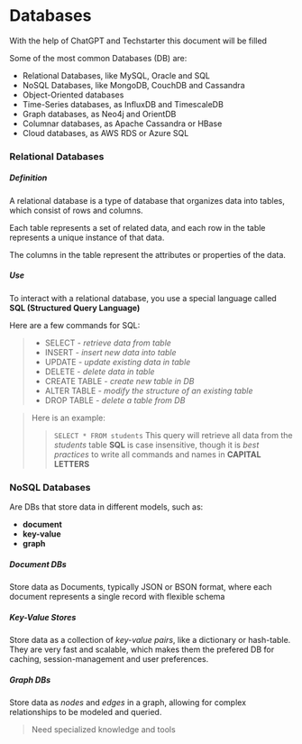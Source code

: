 # Databases
With the help of ChatGPT and Techstarter this document will be filled


Some of the most common Databases (DB) are:
* Relational Databases, like MySQL, Oracle and SQL
* NoSQL Databases, like MongoDB, CouchDB and Cassandra
* Object-Oriented databases
* Time-Series databases, as InfluxDB and TimescaleDB
* Graph databases, as Neo4j and OrientDB
* Columnar databases, as Apache Cassandra or HBase
* Cloud databases, as AWS RDS or Azure SQL


### Relational Databases
##### Definition
A relational database is a type of database that organizes data into tables, which consist of rows and columns. 

Each table represents a set of related data, and each row in the table represents a unique instance of that data. 

The columns in the table represent the attributes or properties of the data.
##### Use
To interact with a relational database, you use a special language called **SQL (Structured Query Language)**

Here are a few commands for SQL:
> + SELECT - _retrieve data from table_
> + INSERT - _insert new data into table_
> + UPDATE - _update existing data in table_
> + DELETE - _delete data in table_
> + CREATE TABLE - _create new table in DB_
> + ALTER TABLE - _modify the structure of an existing table_
> + DROP TABLE - _delete a table from DB_


> Here is an example:
> > `SELECT * FROM students`
> This query will retrieve all data from the _students_ table
> **SQL** is case insensitive, though it is *best practices* to write all commands and names in **CAPITAL LETTERS**


### NoSQL Databases
Are DBs that store data in different models, such as:
+ **document**
+ **key-value**
+ **graph**

##### Document DBs
Store data as Documents, typically JSON or BSON format, where each document represents a single record with flexible schema
##### Key-Value Stores
Store data as a collection of *key-value pairs*, like a dictionary or hash-table. They are very fast and scalable, which makes them the prefered DB for caching, session-management and user preferences.
##### Graph DBs
Store data as *nodes* and *edges* in a graph, allowing for complex relationships to be modeled and queried.
> Need specialized knowledge and tools